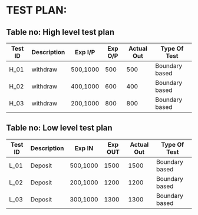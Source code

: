 # TEST PLAN:

## Table no: High level test plan

| **Test ID** | **Description**                                              | **Exp I/P** | **Exp O/P** | **Actual Out** |**Type Of Test**  |    
|-------------|--------------------------------------------------------------|------------|-------------|----------------|------------------|
|  H_01       | withdraw                                                     |  500,1000  | 500         | 500            |Boundary based |
|  H_02       | withdraw                                                     | 400,1000   | 600         | 400            |Boundary based    |
|  H_03       | withdraw                                                     | 200,1000   | 800         | 800            |Boundary based    |

## Table no: Low level test plan

| **Test ID** | **Description**                                              | **Exp IN** | **Exp OUT** | **Actual Out** |**Type Of Test**  |    
|-------------|--------------------------------------------------------------|------------|-------------|----------------|------------------|
|  L_01       |Deposit                                                       |  500,1000  | 1500        |  1500          |Boundary based |
|  L_02       |Deposit                                                       |  200,1000  | 1200        |  1200          |Boundary based    |
|  L_03       |Deposit                                                       |  300,1000  | 1300        |  1300          |Boundary based    |